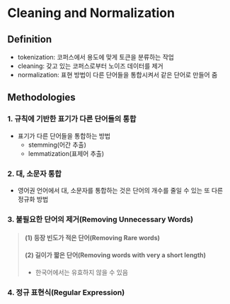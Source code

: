 # Cleaning and Normalization

## Definition
- tokenization: 코퍼스에서 용도에 맞게 토큰을 분류하는 작업
- cleaning: 갖고 있는 코퍼스로부터 노이즈 데이터를 제거
- normalization: 표현 방법이 다른 단어들을 통합시켜서 같은 단어로 만들어 줌

## Methodologies
### 1. 규칙에 기반한 표기가 다른 단어들의 통합
- 표기가 다른 단어들을 통합하는 방법
  - stemming(어간 추출)
  - lemmatization(표제어 추출)

### 2. 대, 소문자 통합
- 영어권 언어에서 대, 소문자를 통합하는 것은 단어의 개수를 줄일 수 있는 또 다른 정규화 방법

### 3. 불필요한 단어의 제거(Removing Unnecessary Words)
>#### (1) 등장 빈도가 적은 단어(Removing Rare words)
>#### (2) 길이가 짧은 단어(Removing words with very a short length)
>- 한국어에서는 유효하지 않을 수 있음

### 4. 정규 표현식(Regular Expression)
